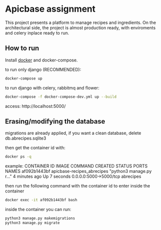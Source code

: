 # Apicbase assignment

This project presents a platform to manage recipes and ingredients.
On the architectural side, the project is almost production ready, with enviroments and celery inplace ready to run.

## How to run

Install [docker](https://get.docker.com/) and docker-compose.

to run only django (RECOMMENDED):
```bash
docker-compose up
```
to run django with celery, rabbitmq and flower:
```bash
docker-compose -f docker-compose-dev.yml up --build
```

access: http://localhost:5000/

## Erasing/modifying the database

migrations are already applied, if you want a clean database, delete db.abrecipes.sqlite3

then get the container id with:
```bash
docker ps -q
```
example:
CONTAINER ID   IMAGE                        COMMAND                  CREATED         STATUS         PORTS                    NAMES
af092b1443bf   apicbase-recipes_abrecipes   "python3 manage.py r…"   4 minutes ago   Up 7 seconds   0.0.0.0:5000->5000/tcp   abrecipes

then run the following command with the container id to enter inside the container
```bash
docker exec -it af092b1443bf bash
```
inside the container you can run:
```bash
python3 manage.py makemigrations
python3 manage.py migrate
```